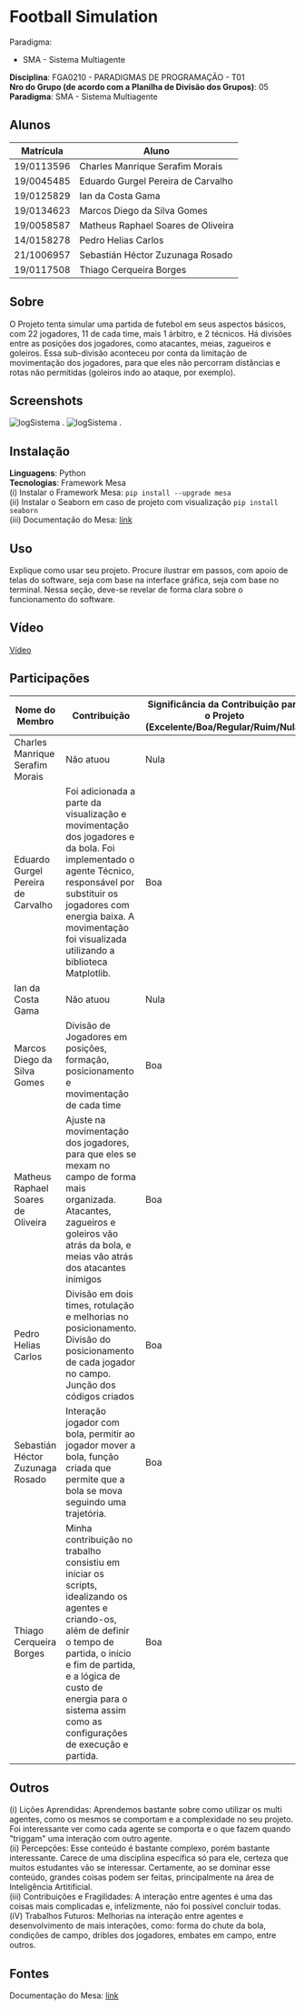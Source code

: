 # Football Simulation

Paradigma:
 - SMA - Sistema Multiagente
   
**Disciplina**: FGA0210 - PARADIGMAS DE PROGRAMAÇÃO - T01 <br>
**Nro do Grupo (de acordo com a Planilha de Divisão dos Grupos)**: 05<br>
**Paradigma**: SMA - Sistema Multiagente<br>

## Alunos
|Matrícula | Aluno |
| -- | -- |
| 19/0113596  |  Charles Manrique Serafim Morais |
| 19/0045485  |  Eduardo Gurgel Pereira de Carvalho |
| 19/0125829  |  Ian da Costa Gama |
| 19/0134623  |  Marcos Diego da Silva Gomes |
| 19/0058587  |  Matheus Raphael Soares de Oliveira |
| 14/0158278  |  Pedro Helias Carlos  |
| 21/1006957  |  Sebastián Héctor Zuzunaga Rosado  |
| 19/0117508  |  Thiago Cerqueira Borges  |

## Sobre 
O Projeto tenta simular uma partida de futebol em seus aspectos básicos, com 22 jogadores, 11 de cada time, mais 1 árbitro, e 2 técnicos. Há divisões entre as posições dos jogadores, como atacantes, meias, zagueiros e goleiros. Essa sub-divisão aconteceu por conta da limitação de movimentação dos jogadores, para que eles não percorram distâncias e rotas não permitidas (goleiros indo ao ataque, por exemplo). 

## Screenshots

 ![logSistema](imagens/logSistema.png) .
 ![logSistema](imagens/simulacao.png) .



## Instalação 
**Linguagens**: Python<br>
**Tecnologias**: Framework Mesa<br>
(i) Instalar o Framework Mesa: ```pip install --upgrade mesa```<br>
(ii) Instalar o Seaborn em caso de projeto com visualização ```pip install seaborn```<br>
(iii) Documentação do Mesa: [link](https://mesa.readthedocs.io/en/latest/overview.html)


## Uso 
Explique como usar seu projeto.
Procure ilustrar em passos, com apoio de telas do software, seja com base na interface gráfica, seja com base no terminal.
Nessa seção, deve-se revelar de forma clara sobre o funcionamento do software.

## Vídeo
[Vídeo](https://youtu.be/eQKrWqsxFI4)


## Participações
|Nome do Membro | Contribuição | Significância da Contribuição para o Projeto (Excelente/Boa/Regular/Ruim/Nula) |
| -- | -- | -- |
| Charles Manrique Serafim Morais | Não atuou | Nula |
| Eduardo Gurgel Pereira de Carvalho | Foi adicionada a parte da visualização e movimentação dos jogadores e da bola. Foi implementado o agente Técnico, responsável por substituir os jogadores com energia baixa. A movimentação foi visualizada utilizando a biblioteca Matplotlib.  | Boa |
| Ian da Costa Gama | Não atuou | Nula |
| Marcos Diego da Silva Gomes | Divisão de Jogadores em posições, formação, posicionamento e movimentação de cada time | Boa |
| Matheus Raphael Soares de Oliveira  | Ajuste na movimentação dos jogadores, para que eles se mexam no campo de forma mais organizada. Atacantes, zagueiros e goleiros vão atrás da bola, e meias vão atrás dos atacantes inimigos | Boa |
| Pedro Helias Carlos | Divisão em dois times, rotulação e melhorias no posicionamento. Divisão do posicionamento de cada jogador no campo. Junção dos códigos criados | Boa  |
| Sebastián Héctor Zuzunaga Rosado | Interação jogador com bola, permitir ao jogador mover a bola, função criada que permite que a bola se mova seguindo uma trajetória. | Boa |
| Thiago Cerqueira Borges | Minha contribuição no trabalho consistiu em iniciar os scripts, idealizando os agentes e criando-os, além de definir o tempo de partida, o início e fim de partida, e a lógica de custo de energia para o sistema assim como as configurações de execução e partida. | Boa |

## Outros 
(i) Lições Aprendidas: Aprendemos bastante sobre como utilizar os multi agentes, como os mesmos se comportam e a complexidade no seu projeto. Foi interessante ver como cada agente se comporta e o que fazem quando "triggam" uma interação com outro agente.<br>
(ii) Percepções: Esse conteúdo é bastante complexo, porém bastante interessante. Carece de uma disciplina específica só para ele, certeza que muitos estudantes vão se interessar. Certamente, ao se dominar esse conteúdo, grandes coisas podem ser feitas, principalmente na área de Inteligência Artitificial.<br>
(iii) Contribuições e Fragilidades: A interação entre agentes é uma das coisas mais complicadas e, infelizmente, não foi possível concluir todas. <br> 
(iV) Trabalhos Futuros: Melhorias na interação entre agentes e desenvolvimento de mais interações, como: forma do chute da bola, condições de campo, dribles dos jogadores, embates em campo, entre outros. <br>

## Fontes
Documentação do Mesa: [link](https://mesa.readthedocs.io/en/latest/overview.html)
